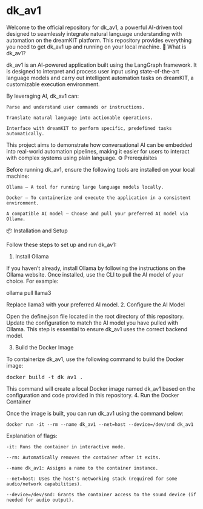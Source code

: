# dk_av1

Welcome to the official repository for dk_av1, a powerful AI-driven tool designed to seamlessly integrate natural language understanding with automation on the dreamKIT platform. This repository provides everything you need to get dk_av1 up and running on your local machine.
🧠 What is dk_av1?

dk_av1 is an AI-powered application built using the LangGraph framework. It is designed to interpret and process user input using state-of-the-art language models and carry out intelligent automation tasks on dreamKIT, a customizable execution environment.

By leveraging AI, dk_av1 can:

    Parse and understand user commands or instructions.

    Translate natural language into actionable operations.

    Interface with dreamKIT to perform specific, predefined tasks automatically.

This project aims to demonstrate how conversational AI can be embedded into real-world automation pipelines, making it easier for users to interact with complex systems using plain language.
⚙️ Prerequisites

Before running dk_av1, ensure the following tools are installed on your local machine:

    Ollama – A tool for running large language models locally.

    Docker – To containerize and execute the application in a consistent environment.

    A compatible AI model – Choose and pull your preferred AI model via Ollama.

📦 Installation and Setup

Follow these steps to set up and run dk_av1:
1. Install Ollama

If you haven’t already, install Ollama by following the instructions on the Ollama website. Once installed, use the CLI to pull the AI model of your choice. For example:

ollama pull llama3

Replace llama3 with your preferred AI model.
2. Configure the AI Model

Open the define.json file located in the root directory of this repository. Update the configuration to match the AI model you have pulled with Ollama. This step is essential to ensure dk_av1 uses the correct backend model.

3. Build the Docker Image

To containerize dk_av1, use the following command to build the Docker image:

<pre>docker build -t dk_av1 .</pre>

This command will create a local Docker image named dk_av1 based on the configuration and code provided in this repository.
4. Run the Docker Container

Once the image is built, you can run dk_av1 using the command below:

    docker run -it --rm --name dk_av1 --net=host --device=/dev/snd dk_av1

Explanation of flags:

    -it: Runs the container in interactive mode.

    --rm: Automatically removes the container after it exits.

    --name dk_av1: Assigns a name to the container instance.

    --net=host: Uses the host's networking stack (required for some audio/network capabilities).

    --device=/dev/snd: Grants the container access to the sound device (if needed for audio output).
